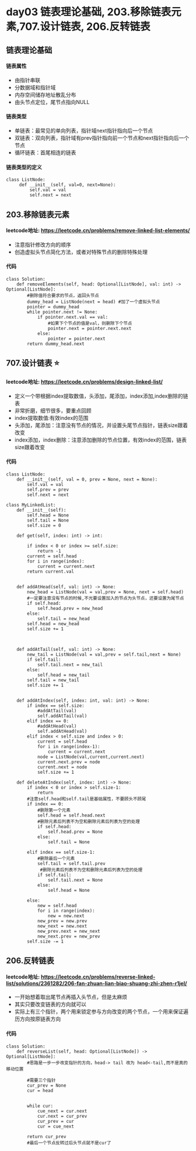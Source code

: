 # day03 链表理论基础, 203.移除链表元素,707.设计链表, 206.反转链表
## 链表理论基础
#### 链表属性
- 由指针串联
- 分数据域和指针域
- 内存空间储存地址散乱分布
- 由头节点定位，尾节点指向NULL
#### 链表类型
- 单链表：最常见的单向列表，指针域next指针指向后一个节点
- 双链表：双向列表，指针域有prev指针指向前一个节点和next指针指向后一个节点
- 循环链表：首尾相连的链表
#### 链表类型的定义
    class ListNode:
         def __init__(self, val=0, next=None):
             self.val = val
             self.next = next
  
##  203.移除链表元素
#### leetcode地址: https://leetcode.cn/problems/remove-linked-list-elements/
- 注意指针修改方向的顺序
- 创造虚拟头节点简化方法，或者对特殊节点的删除特殊处理
#### 代码
    class Solution:
        def removeElements(self, head: Optional[ListNode], val: int) -> Optional[ListNode]:
            #删除值符合要求的节点，返回头节点
            dummy_head = ListNode(next = head) #加了一个虚拟头节点
            pointer = dummy_head
            while pointer.next != None:
                if pointer.next.val == val:
                    #如果下个节点的值是val，则删除下个节点
                    pointer.next = pointer.next.next
                else:
                    pointer = pointer.next
            return dummy_head.next

## 707.设计链表   :star:
#### leetcode地址: https://leetcode.cn/problems/design-linked-list/
- 定义一个带根据index提取数值，头添加，尾添加，index添加,index删除的链表
- 非常折磨，细节很多，要重点回顾
- index提取数值:有效index的范围
- 头添加，尾添加：注意没有节点的情况，并设置头尾节点指针，链表size跟着改变
- index添加，index删除：注意添加删除的节点位置，有效index的范围，链表size跟着改变
#### 代码
    class ListNode:
        def __init__(self, val = 0, prev = None, next = None):
            self.val = val
            self.prev = prev
            self.next = next

    class MyLinkedList:
        def __init__(self):
            self.head = None
            self.tail = None
            self.size = 0

        def get(self, index: int) -> int:

            if index < 0 or index >= self.size:
                return -1
            current = self.head
            for i in range(index):
                current = current.next
            return current.val


        def addAtHead(self, val: int) -> None:
            new_head = ListNode(val = val,prev = None, next = self.head)
            #一定要注意没有节点的时候,不光要设置加入的节点为头节点，还要设置为尾节点
            if self.head:
                self.head.prev = new_head
            else:
                self.tail = new_head
            self.head = new_head
            self.size += 1
   


        def addAtTail(self, val: int) -> None:
            new_tail = ListNode(val = val,prev = self.tail,next = None)
            if self.tail:
                self.tail.next = new_tail
            else:
                self.head = new_tail
            self.tail = new_tail
            self.size += 1
     

        def addAtIndex(self, index: int, val: int) -> None:
            if index == self.size:
                #addAtTail(val)
                self.addAtTail(val)
            elif index == 0:
                #addAtHead(val)
                self.addAtHead(val)
            elif index < self.size and index > 0:
                current = self.head
                for i in range(index-1):
                    current = current.next
                node = ListNode(val,current,current.next)
                current.next.prev = node
                current.next = node
                self.size += 1

        def deleteAtIndex(self, index: int) -> None:
            if index < 0 or index > self.size-1:
                return
            #注意self.head和self.tail是基础属性，不要顾头不顾尾
            if index == 0:
                #删除第一个元素
                self.head = self.head.next
                #删除元素后列表不为空和删除元素后列表为空的处理
                if self.head:
                    self.head.prev = None
                else:
                    self.tail = None

            elif index == self.size-1:
                #删除最后一个元素
                self.tail = self.tail.prev
                 #删除元素后列表不为空和删除元素后列表为空的处理
                if self.tail:
                    self.tail.next = None
                else:
                    self.head = None

            else:
                new = self.head
                for i in range(index):
                    new = new.next
                new_prev = new.prev
                new_next = new.next
                new_prev.next = new_next
                new_next.prev = new_prev
            self.size -= 1
            
## 206.反转链表
#### leetcode地址: https://leetcode.cn/problems/reverse-linked-list/solutions/2361282/206-fan-zhuan-lian-biao-shuang-zhi-zhen-r1jel/
- 一开始想着取出尾节点再插入头节点，但是太麻烦
- 其实只要改变链表的方向就可以
- 实际上有三个指针，两个用来锁定参与方向改变的两个节点，一个用来保证遍历方向按原链表方向
#### 代码
    class Solution:
        def reverseList(self, head: Optional[ListNode]) -> Optional[ListNode]:
            #思路是一步一步改变指针的方向，head-> tail 改为 head<-tail,而不是真的移动位置

            #需要三个指针
            cur_prev = None
            cur = head

        
            while cur:
                cue_next = cur.next
                cur.next = cur_prev
                cur_prev = cur
                cur = cue_next

            return cur_prev
            #最后一个节点反转过后头节点就不是cur了



